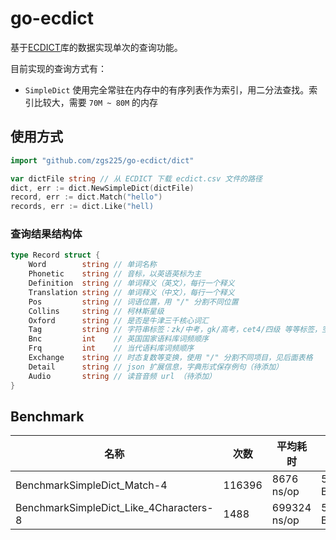 go-ecdict
===

基于[ECDICT](https://github.com/skywind3000/ECDICT)库的数据实现单次的查询功能。

目前实现的查询方式有：

+ `SimpleDict` 使用完全常驻在内存中的有序列表作为索引，用二分法查找。索引比较大，需要 `70M ~ 80M`
  的内存

## 使用方式

``` go
import "github.com/zgs225/go-ecdict/dict"

var dictFile string // 从 ECDICT 下载 ecdict.csv 文件的路径
dict, err := dict.NewSimpleDict(dictFile)
record, err := dict.Match("hello")
records, err := dict.Like("hell)
```

### 查询结果结构体

``` go
type Record struct {
	Word        string // 单词名称
	Phonetic    string // 音标，以英语英标为主
	Definition  string // 单词释义（英文），每行一个释义
	Translation string // 单词释义（中文），每行一个释义
	Pos         string // 词语位置，用 "/" 分割不同位置
	Collins     string // 柯林斯星级
	Oxford      string // 是否是牛津三千核心词汇
	Tag         string // 字符串标签：zk/中考，gk/高考，cet4/四级 等等标签，空格分割
	Bnc         int    // 英国国家语料库词频顺序
	Frq         int    // 当代语料库词频顺序
	Exchange    string // 时态复数等变换，使用 "/" 分割不同项目，见后面表格
	Detail      string // json 扩展信息，字典形式保存例句（待添加）
	Audio       string // 读音音频 url （待添加）
}
```

## Benchmark

| 名称 | 次数 | 平均耗时 | 平均内存占用 | 平均内存分配 |
|--- |--- |--- |--- |--- |
|BenchmarkSimpleDict_Match-4 |116396 |8676 ns/op |5154 B/op |14 allocs/o |
|BenchmarkSimpleDict_Like_4Characters-8|1488|699324 ns/op|568970 B/op|1583 allocs/op |